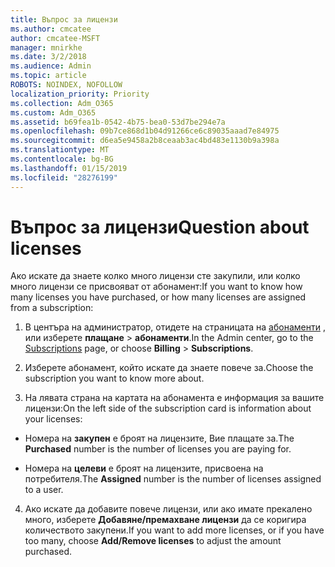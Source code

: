 ```yaml
---
title: Въпрос за лицензи
ms.author: cmcatee
author: cmcatee-MSFT
manager: mnirkhe
ms.date: 3/2/2018
ms.audience: Admin
ms.topic: article
ROBOTS: NOINDEX, NOFOLLOW
localization_priority: Priority
ms.collection: Adm_O365
ms.custom: Adm_O365
ms.assetid: b69fea1b-0542-4b75-bea0-53d7be294e7a
ms.openlocfilehash: 09b7ce868d1b04d91266ce6c89035aaad7e84975
ms.sourcegitcommit: d6ea5e9458a2b8ceaab3ac4bd483e1130b9a398a
ms.translationtype: MT
ms.contentlocale: bg-BG
ms.lasthandoff: 01/15/2019
ms.locfileid: "28276199"
---
```

# <a name="question-about-licenses"></a><span data-ttu-id="011de-102">Въпрос за лицензи</span><span class="sxs-lookup"><span data-stu-id="011de-102">Question about licenses</span></span>

<span data-ttu-id="011de-103">Ако искате да знаете колко много лицензи сте закупили, или колко много лицензи се присвояват от абонамент:</span><span class="sxs-lookup"><span data-stu-id="011de-103">If you want to know how many licenses you have purchased, or how many licenses are assigned from a subscription:</span></span>
  
1. <span data-ttu-id="011de-104">В центъра на администратор, отидете на страницата на [абонаменти](https://go.microsoft.com/fwlink/p/?linkid=842054) , или изберете **плащане** \> **абонаменти**.</span><span class="sxs-lookup"><span data-stu-id="011de-104">In the Admin center, go to the [Subscriptions](https://go.microsoft.com/fwlink/p/?linkid=842054) page, or choose **Billing** \> **Subscriptions**.</span></span>
    
2. <span data-ttu-id="011de-105">Изберете абонамент, който искате да знаете повече за.</span><span class="sxs-lookup"><span data-stu-id="011de-105">Choose the subscription you want to know more about.</span></span>
    
3. <span data-ttu-id="011de-106">На лявата страна на картата на абонамента е информация за вашите лицензи:</span><span class="sxs-lookup"><span data-stu-id="011de-106">On the left side of the subscription card is information about your licenses:</span></span>
    
  - <span data-ttu-id="011de-107">Номера на **закупен** е броят на лицензите, Вие плащате за.</span><span class="sxs-lookup"><span data-stu-id="011de-107">The **Purchased** number is the number of licenses you are paying for.</span></span> 
    
  - <span data-ttu-id="011de-108">Номера на **целеви** е броят на лицензите, присвоена на потребителя.</span><span class="sxs-lookup"><span data-stu-id="011de-108">The **Assigned** number is the number of licenses assigned to a user.</span></span> 
    
4. <span data-ttu-id="011de-109">Ако искате да добавите повече лицензи, или ако имате прекалено много, изберете **Добавяне/премахване лицензи** да се коригира количеството закупени.</span><span class="sxs-lookup"><span data-stu-id="011de-109">If you want to add more licenses, or if you have too many, choose **Add/Remove licenses** to adjust the amount purchased.</span></span> 
    

